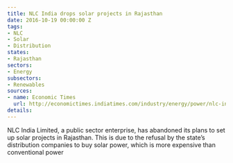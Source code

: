 ```yaml
---
title: NLC India drops solar projects in Rajasthan
date: 2016-10-19 00:00:00 Z
tags:
- NLC
- Solar
- Distribution
states:
- Rajasthan
sectors:
- Energy
subsectors:
- Renewables
sources:
- name: Economic Times
  url: http://economictimes.indiatimes.com/industry/energy/power/nlc-india-abandons-solar-project-plans-in-rajasthan/articleshow/54771067.cms
details: 
---
```


NLC India Limited, a public sector enterprise, has abandoned its plans to set up solar projects in Rajasthan. This is due to the refusal by the state’s distribution companies to buy solar power, which is more expensive than conventional power
